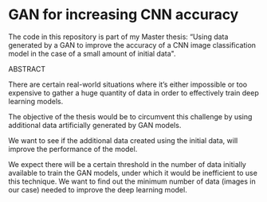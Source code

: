 # GAN for increasing CNN accuracy
The code in this repository is part of my Master thesis: “Using data generated by a GAN to improve the accuracy of a CNN image classification model in the case of a small amount of initial data".


ABSTRACT

There are certain real-world situations where it’s either impossible or too expensive to gather a huge quantity of data in order to effectively train deep learning models.

The objective of the thesis would be to circumvent this challenge by using additional
data artificially generated by GAN models.

We want to see if the additional data created using the initial data, will improve the performance of the model.

We expect there will be a certain threshold in the number of data initially available to train the GAN models, under which it would be inefficient to use this technique.
We want to find out the minimum number of data (images in our case) needed to improve the deep learning model.
